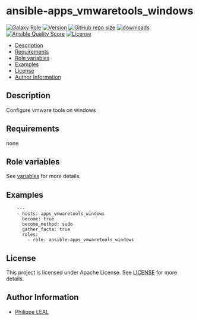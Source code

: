 # ansible-apps_vmwaretools_windows

[![Galaxy Role](https://img.shields.io/badge/galaxy-apps_vmwaretools_windows-purple?style=flat)](https://galaxy.ansible.com/lotusnoir/apps_vmwaretools_windows)
[![Version](https://img.shields.io/github/release/lotusnoir/ansible-apps_vmwaretools_windows.svg)](https://github.com/lotusnoir/ansible-apps_vmwaretools_windows/releases/latest)
[![GitHub repo size](https://img.shields.io/github/repo-size/lotusnoir/ansible-apps_vmwaretools_windows?color=orange&style=flat)](https://galaxy.ansible.com/lotusnoir/apps_vmwaretools_windows)
[![downloads](https://img.shields.io/ansible/role/d/)](https://galaxy.ansible.com/lotusnoir/apps_vmwaretools_windows)
[![Ansible Quality Score](https://img.shields.io/ansible/quality/)](https://galaxy.ansible.com/lotusnoir/apps_vmwaretools_windows)
[![License](https://img.shields.io/badge/license-Apache--2.0-brightgreen?style=flat)](https://opensource.org/licenses/Apache-2.0)

<!-- START doctoc generated TOC please keep comment here to allow auto update -->
<!-- DON'T EDIT THIS SECTION, INSTEAD RE-RUN doctoc TO UPDATE -->

- [Description](#description)
- [Requirements](#requirements)
- [Role variables](#role-variables)
- [Examples](#examples)
- [License](#license)
- [Author Information](#author-information)

<!-- END doctoc generated TOC please keep comment here to allow auto update -->

## Description

Configure vmware tools on windows
## Requirements

none

## Role variables

See [variables](/defaults/main.yml) for more details.

## Examples

        ---
        - hosts: apps_vmwaretools_windows
          become: true
          become_method: sudo
          gather_facts: true
          roles:
            - role: ansible-apps_vmwaretools_windows


## License

This project is licensed under Apache License. See [LICENSE](/LICENSE) for more details.

## Author Information

- [Philippe LEAL](https://github.com/lotusnoir)
